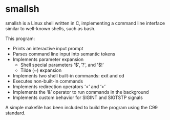 # smallsh

smallsh is a Linux shell written in C, implementing a command line interface similar to well-known shells, such as bash. 

This program:

- Prints an interactive input prompt
- Parses command line input into semantic tokens
- Implements parameter expansion
  - Shell special parameters '$$', '$?', and '$!'
  - Tilde (~) expansion
- Implements two shell built-in commands: exit and cd
- Executes non-built-in commands
- Implements redirection operators ‘<’ and ‘>’
- Implements the ‘&’ operator to run commands in the background
- Implements custom behavior for SIGINT and SIGTSTP signals

A simple makefile has been included to build the program using the C99 standard.
